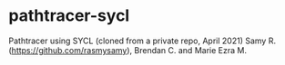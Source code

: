 # pathtracer-sycl
Pathtracer using SYCL (cloned from a private repo, April 2021) Samy R. (https://github.com/rasmysamy), Brendan C. and Marie Ezra M.
